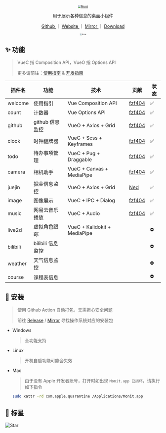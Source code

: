 <!--

 * @Author: fzf404
 * @Date: 2022-06-18 17:15:15
 * @LastEditors: fzf404 me@fzf404.art
 * @LastEditTime: 2022-12-19 21:43:30
 * @Description: 应用介绍
-->

<p align="center">
  <a href="https://monit.fzf404.art/" target="_blank">
    <img src="https://img.fzf404.art/Monit/logo.webp" alt="Monit" style="zoom:60%;"/>
  </a>
</p>

<p align="center">用于展示各种信息的桌面小组件</p>

<p align="center">
  <a href="https://github.com/fzf404/Monit"> Github </a> ｜
  <a href="https://monit.fzf404.art/"> Website </a> ｜
  <a href="https://cloud.fzf404.art/main/Release"> Mirror </a> ｜
  <a href="https://github.com/fzf404/Monit/releases"> Download </a>
</p>

<p align="center">
  <img src="https://img.fzf404.art/Monit/v0.7.0.webp" alt="show" style="zoom:40%;" />
</p>

## ✨ 功能

> VueC 指 Composition API，VueO 指 Options API
>
> 更多请前往：[使用指南](https://monit.fzf404.art/#/zh/01-guide) & [开发指南](https://monit.fzf404.art/#/zh/03-develop)

| 插件名   | 功能              | 技术                         | 贡献                                  | 状态 |
| -------- | ----------------- | ---------------------------- | ------------------------------------- | ---- |
| welcome  | 使用指引          | Vue Composition API          | [fzf404](https://github.com/fzf404)   | ✅   |
| count    | 计数器            | Vue Options API              | [fzf404](https://github.com/fzf404)   | ✅   |
| github   | github 信息监控   | VueO + Axios + Grid          | [fzf404](https://github.com/fzf404)   | ✅   |
| clock    | 时钟翻牌器        | VueC + Scss + Keyframes      | [fzf404](https://github.com/fzf404)   | ✅   |
| todo     | 待办事项管理      | VueC + Pug + Draggable       | [fzf404](https://github.com/fzf404)   | ✅   |
| camera   | 相机助手          | VueC + Canvas + MediaPipe    | [fzf404](https://github.com/fzf404)   | ✅   |
| juejin   | 掘金信息监控      | VueO + Axios + Grid          | [Ned](https://github.com/wangenze267) | ✅   |
| image    | 图像展示          | VueC + IPC + Dialog          | [fzf404](https://github.com/fzf404)   | ✅   |
| music    | 网易云音乐播放    | VueC + Audio                 | [fzf404](https://github.com/fzf404)   | ✅   |
| live2d   | 虚拟角色跟踪      | VueC + Kalidokit + MediaPipe |                                       | ⛔️  |
| bilibili | bilibili 信息监控 |                              |                                       | ⛔️  |
| weather  | 天气信息监控      |                              |                                       | ⛔️  |
| course   | 课程表信息        |                              |                                       | ⛔️  |

## 🎁 安装

> 使用 Github Action 自动打包，无需担心安全问题
>
> 前往 [Release](https://github.com/fzf404/Monit/releases) / [Mirror](https://cloud.fzf404.art/main/Release) 寻找操作系统对应的安装包

- Windows

  > 全功能支持

- Linux

  > 开机自启功能可能会失效

- Mac

  > 由于没有 Apple 开发者账号，打开时如出现 `Monit.app 已损坏`，请执行如下指令

  ```bash
  sudo xattr -rd com.apple.quarantine /Applications/Monit.app
  ```

## 🌟 标星

![Star](https://api.star-history.com/svg?repos=fzf404/Monit&type=Date)
